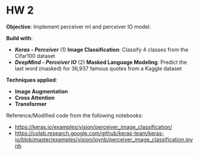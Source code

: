 # HW 2

**Objective**: Implement perceiver ml and perceiver IO model.

**Build with**:
* _**Keras - Perceiver**_ (1) 
**Image Classification**: Classify 4 classes from the Cifar100 dataset
* _**DeepMind - Perceiver IO**_ (2) 
**Masked Language Modeling**:  Predict the last word (masked) for 36,937 famous quotes from a Kaggle dataset

**Techniques applied**:
* **Image Augmentation** 
* **Cross Attention**
* **Transformer**

Reference/Modified code from the following notebooks: 
* https://keras.io/examples/vision/perceiver_image_classification/
* https://colab.research.google.com/github/keras-team/keras-io/blob/master/examples/vision/ipynb/perceiver_image_classification.ipynb

